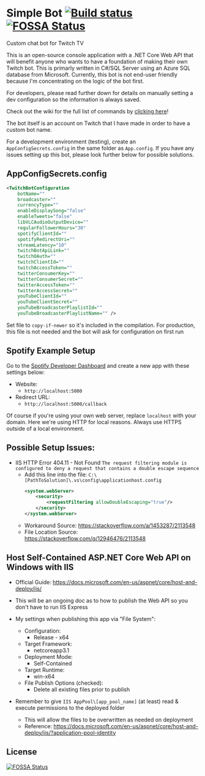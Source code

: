 # Simple Bot [![Build status](https://ci.appveyor.com/api/projects/status/k0cgg8xeqgh58uc7?svg=true)](https://ci.appveyor.com/project/SimpleSandman/twitchbot) [![FOSSA Status](https://app.fossa.com/api/projects/git%2Bgithub.com%2FSimpleSandman%2FTwitchBot.svg?type=shield)](https://app.fossa.com/projects/git%2Bgithub.com%2FSimpleSandman%2FTwitchBot?ref=badge_shield)
Custom chat bot for Twitch TV

This is an open-source console application with a .NET Core Web API that will benefit anyone who wants to have a foundation of making their own Twitch bot. This is primarly written in C#/SQL Server using an Azure SQL database from Microsoft. Currently, this bot is not end-user friendly because I'm concentrating on the logic of the bot first.

For developers, please read further down for details on manually setting a dev configuration so the information is always saved.

Check out the wiki for the full list of commands by [clicking here](https://github.com/SimpleSandman/TwitchBot/wiki/List-of-Commands)!

The bot itself is an account on Twitch that I have made in order to have a custom bot name.

For a development environment (testing), create an `AppConfigSecrets.config` in the same folder as `App.config`. If you have any issues setting up this bot, please look further below for possible solutions.

## AppConfigSecrets.config

```xml
<TwitchBotConfiguration 
    botName="" 
    broadcaster="" 
    currencyType=""
    enableDisplaySong="false"
    enableTweets="false" 
    libVLCAudioOutputDevice=""
    regularFollowerHours="30"
    spotifyClientId=""
    spotifyRedirectUri=""
    streamLatency="10" 
    twitchBotApiLink=""
    twitchOAuth="" 
    twitchClientId=""
    twitchAccessToken="" 
    twitterConsumerKey="" 
    twitterConsumerSecret=""
    twitterAccessToken="" 
    twitterAccessSecret="" 
    youTubeClientId="" 
    youTubeClientSecret=""
    youTubeBroadcasterPlaylistId=""
    youTubeBroadcasterPlaylistName="" />
```

Set file to `copy-if-newer` so it's included in the compilation. For production, this file is not needed and the bot will ask for configuration on first run

## Spotify Example Setup

Go to the [Spotify Developer Dashboard](https://developer.spotify.com/dashboard/) and create a new app with these settings below:

- Website:
  - `http://localhost:5000`
- Redirect URL:
  - `http://localhost:5000/callback`

Of course if you're using your own web server, replace `localhost` with your domain. Here we're using HTTP for local reasons. Always use HTTPS outside of a local environment.

## Possible Setup Issues:
- IIS HTTP Error 404.11 - Not Found `The request filtering module is configured to deny a request that contains a double escape sequence`
  - Add this line into the file: `C:\[PathToSolution]\.vs\config\applicationhost.config`
    ```xml
    <system.webServer>
        <security>
            <requestFiltering allowDoubleEscaping="true"/>
        </security>
    </system.webServer>
    ```
  - Workaround Source: https://stackoverflow.com/a/1453287/2113548
  - File Location Source: https://stackoverflow.com/q/12946476/2113548

## Host Self-Contained ASP.NET Core Web API on Windows with IIS
- Official Guide: https://docs.microsoft.com/en-us/aspnet/core/host-and-deploy/iis/
- This will be an ongoing doc as to how to publish the Web API so you don't have to run IIS Express

- My settings when publishing this app via "File System":
  - Configuration:
    - Release - x64
  - Target Framework:
    - netcoreapp3.1
  - Deployment Mode:
    - Self-Contained
  - Target Runtime:
    - win-x64
  - File Publish Options (checked):
    - Delete all existing files prior to publish
    
- Remember to give `IIS AppPool\[app_pool_name]` (at least) read & execute permissions to the deployed folder
  - This will allow the files to be overwritten as needed on deployment
  - Reference: https://docs.microsoft.com/en-us/aspnet/core/host-and-deploy/iis/?application-pool-identity

## License
[![FOSSA Status](https://app.fossa.com/api/projects/git%2Bgithub.com%2FSimpleSandman%2FTwitchBot.svg?type=large)](https://app.fossa.com/projects/git%2Bgithub.com%2FSimpleSandman%2FTwitchBot?ref=badge_large)

